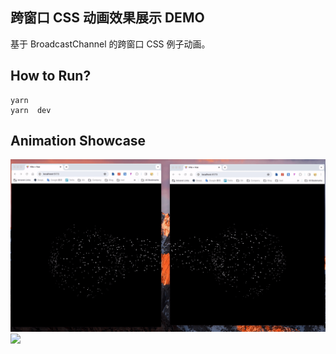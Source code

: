 ## 跨窗口 CSS 动画效果展示 DEMO

基于 BroadcastChannel 的跨窗口 CSS 例子动画。

## How to Run?

```
yarn 
yarn  dev
```

## Animation Showcase

![](./public/bgbgbg.gif)
![](./public/bgbg.gif)
